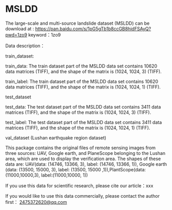 # MSLDD
The large-scale and multi-source landslide dataset (MSLDD) can be download at : https://pan.baidu.com/s/1pG5gTb1b8ccGB8hidFSAyQ?pwd=1zo9 keyword：1zo9 


Data description：

train_dataset:

train_data: The train dataset part of the MSLDD data set contains 10620 data matrices (TIFF), and the shape of the matrix is (1024, 1024, 3) (TIFF).

train_label: The train dataset part of the MSLDD data set contains 10620 data matrices (TIFF), and the shape of the matrix is (1024, 1024, 1) (TIFF).

test_dataset

test_data: The test dataset part of the MSLDD data set contains 3411 data matrices (TIFF), and the shape of the matrix is (1024, 1024, 3) (TIFF).

test_label: The test dataset part of the MSLDD data set contains 3411 data matrices (TIFF), and the shape of the matrix is (1024, 1024, 1) (TIFF).

val_dataset (Lushan earthquake region dataset)

This package contains the original files of remote sensing images from three sources: UAV, Google earth, and PlaneScope belonging to the Lushan area, which are used to display the verification area. The shapes of these data are: UAV(data: (14746, 13366, 3), label: (14746, 13366, 1)), Google earth (data: (13500, 15000, 3), label: (13500, 15000 ,1)),PlantScope(data:(11000,10000,3), label:(11000,10000, 1))


If you use this data for scientific research, please cite our article：xxx

If you would like to use this data commercially, please contact the author first： 2475372620@qq.com
